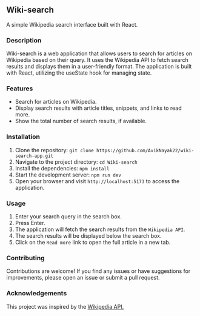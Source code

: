 ## Wiki-search
A simple Wikipedia search interface built with React.

### Description
Wiki-search is a web application that allows users to search for articles on Wikipedia based on their query. It uses the Wikipedia API to fetch search results and displays them in a user-friendly format. The application is built with React, utilizing the useState hook for managing state.

### Features
- Search for articles on Wikipedia.
- Display search results with article titles, snippets, and links to read more.
- Show the total number of search results, if available.

### Installation
1. Clone the repository: `git clone https://github.com/AvikNayak22/wiki-search-app.git`
2. Navigate to the project directory: `cd Wiki-search`
3. Install the dependencies: `npm install`
4. Start the development server: `npm run dev`
5. Open your browser and visit `http://localhost:5173` to access the application.

### Usage
1. Enter your search query in the search box.
2. Press Enter.
3. The application will fetch the search results from the `Wikipedia API`.
4. The search results will be displayed below the search box.
5. Click on the `Read more` link to open the full article in a new tab.

### Contributing
Contributions are welcome! If you find any issues or have suggestions for improvements, please open an issue or submit a pull request.

### Acknowledgements
This project was inspired by the [Wikipedia API.](https://www.mediawiki.org/wiki/API:Main_page)

